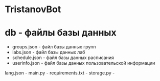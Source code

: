 # TristanovBot
# db - файлы базы данных
 - groups.json - файл базы данных групп
 - labs.json - файл базы данных лаб
 - schedule.json - файл базы данных расписания
 - userinfo.json - файл базы данных пользовательской информации

lang.json - 
main.py - 
requirements.txt - 
storage.py - 
